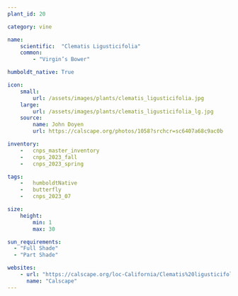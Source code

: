 ```yaml
---
plant_id: 20

category: vine

name: 
    scientific:  "Clematis Ligusticifolia"  
    common: 
        - "Virgin’s Bower"   

humboldt_native: True

icon: 
    small: 
        url: /assets/images/plants/clematis_ligusticifolia.jpg 
    large: 
        url: /assets/images/plants/clematis_ligusticifolia_lg.jpg 
    source: 
        name: John Doyen 
        url: https://calscape.org/photos/1058?srchcr=sc6407a68c9ac0b 

inventory: 
    -   cnps_master_inventory
    -   cnps_2023_fall
    -   cnps_2023_spring

tags:  
    -   humboldtNative
    -   butterfly
    -   cnps_2023_07 

size:
    height: 
        min: 1
        max: 30

sun_requirements:
  - "Full Shade"
  - "Part Shade"

websites:
    - url: "https://calscape.org/loc-California/Clematis%20ligusticifolia(%20)"
      name: "Calscape"
---
```

